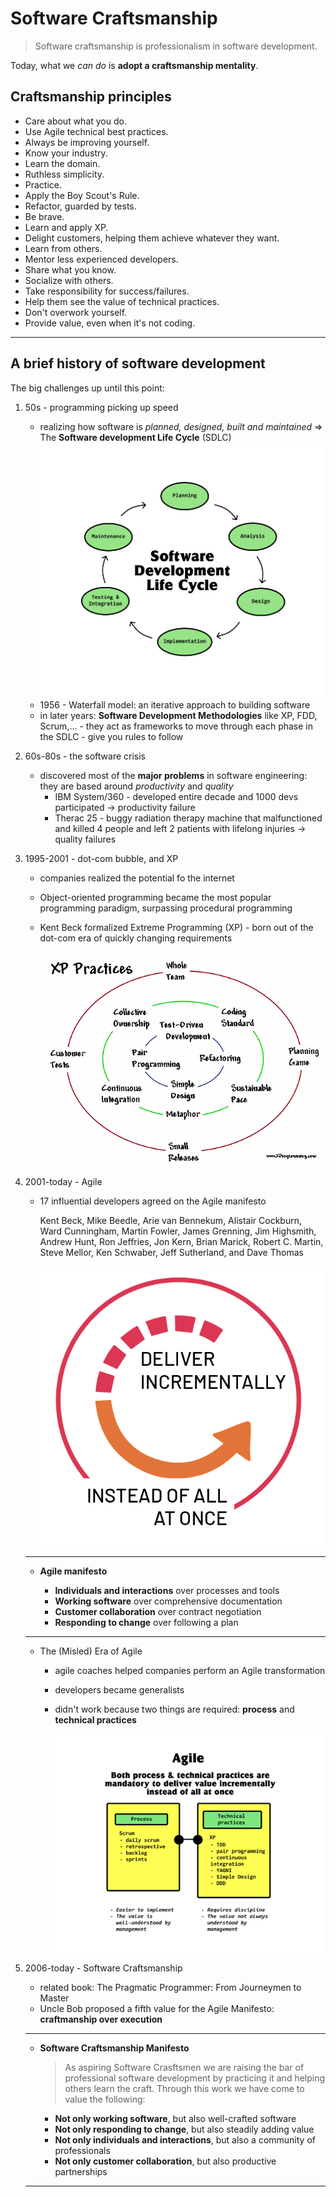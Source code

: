# Software Craftsmanship

> Software craftsmanship is professionalism in software development.

Today, what we _can do_ is **adopt a craftsmanship mentality**.

## Craftsmanship principles

- Care about what you do.
- Use Agile technical best practices.
- Always be improving yourself.
- Know your industry.
- Learn the domain.
- Ruthless simplicity.
- Practice.
- Apply the Boy Scout's Rule.
- Refactor, guarded by tests.
- Be brave.
- Learn and apply XP.
- Delight customers, helping them achieve whatever they want.
- Learn from others.
- Mentor less experienced developers.
- Share what you know.
- Socialize with others.
- Take responsibility for success/failures.
- Help them see the value of technical practices.
- Don't overwork yourself.
- Provide value, even when it's not coding.

---

## A brief history of software development

The big challenges up until this point:

1. 50s - programming picking up speed
   - realizing how software is _planned, designed, built and maintained_ => The
     **Software development Life Cycle** (SDLC)
     ![Software Development Life Cycle](./assets/sdlc.png)
   - 1956 - Waterfall model: an iterative approach to building software
   - in later years: **Software Development Methodologies** like XP, FDD,
     Scrum,... - they act as frameworks to move through each phase in the SDLC -
     give you rules to follow
2. 60s-80s - the software crisis
   - discovered most of the **major problems** in software engineering: they are
     based around _productivity_ and _quality_
     - IBM System/360 - developed entire decade and 1000 devs participated ->
       productivity failure
     - Therac 25 - buggy radiation therapy machine that malfunctioned and killed
       4 people and left 2 patients with lifelong injuries -> quality failures
3. 1995-2001 - dot-com bubble, and XP

   - companies realized the potential fo the internet
   - Object-oriented programming became the most popular programming paradigm,
     surpassing procedural programming
   - Kent Beck formalized Extreme Programming (XP) - born out of the dot-com era
     of quickly changing requirements

     ![XP practices](./assets/xp-practices.png)

4. 2001-today - Agile

   - 17 influential developers agreed on the Agile manifesto

     Kent Beck, Mike Beedle, Arie van Bennekum, Alistair Cockburn, Ward
     Cunningham, Martin Fowler, James Grenning, Jim Highsmith, Andrew Hunt, Ron
     Jeffries, Jon Kern, Brian Marick, Robert C. Martin, Steve Mellor, Ken
     Schwaber, Jeff Sutherland, and Dave Thomas

     ![Agile](./assets/agile.png)

   ***

   - **Agile manifesto**

     - **Individuals and interactions** over processes and tools
     - **Working software** over comprehensive documentation
     - **Customer collaboration** over contract negotiation
     - **Responding to change** over following a plan

   ***

   - The (Misled) Era of Agile

     - agile coaches helped companies perform an Agile transformation
     - developers became generalists
     - didn't work because two things are required: **process** and **technical
       practices**

       ![Agile: process and technical practices](./assets/agile-process-tech-practices.png)

5. 2006-today - Software Craftsmanship

   - related book: The Pragmatic Programmer: From Journeymen to Master
   - Uncle Bob proposed a fifth value for the Agile Manifesto: **craftmanship
     over execution**

   ***

   - **Software Craftsmanship Manifesto**

     > As aspiring Software Crasftsmen we are raising the bar of professional
     > software development by practicing it and helping others learn the craft.
     > Through this work we have come to value the following:

     - **Not only working software**, but also well-crafted software
     - **Not only responding to change**, but also steadily adding value
     - **Not only individuals and interactions**, but also a community of
       professionals
     - **Not only customer collaboration**, but also productive partnerships

   ***
